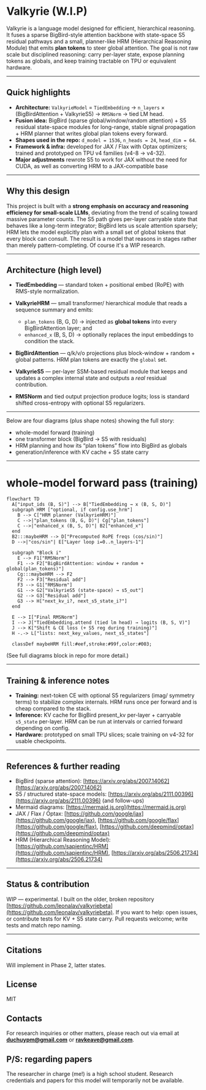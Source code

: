 # Valkyrie (W.I.P)



Valkyrie is a language model designed for efficient, hierarchical reasoning. It fuses a sparse BigBird-style attention backbone with state-space S5 residual pathways and a small, planner-like HRM (Hierarchical Reasoning Module) that emits **plan tokens** to steer global attention. The goal is not raw scale but disciplined reasoning: carry per-layer state, expose planning tokens as globals, and keep training tractable on TPU or equivalent hardware.

---

## Quick highlights

* **Architecture:** `ValkyrieModel` = `TiedEmbedding` → `n_layers` × (BigBirdAttention + ValkyrieS5) → `RMSNorm` → tied LM head.
* **Fusion idea:** BigBird (sparse global/window/random attention) + S5 residual state-space modules for long-range, stable signal propagation + HRM planner that writes global plan tokens every forward.
* **Shapes used in the repo:** `d_model = 1536`, `n_heads = 24`, `head_dim = 64`.
* **Framework & infra:** developed for JAX / Flax with Optax optimizers; trained and prototyped on TPU v4 families (v4-8 → v4-32).
* **Major adjustments** rewrote S5 to work for JAX without the need for CUDA, as well as converting HRM to a JAX-compatible base
---

## Why this design

This project is built with a **strong emphasis on accuracy and reasoning efficiency for small-scale LLMs**, deviating from the trend of scaling toward massive parameter counts. The S5 path gives per-layer carryable state that behaves like a long-term integrator; BigBird lets us scale attention sparsely; HRM lets the model explicitly plan with a small set of global tokens that every block can consult. The result is a model that reasons in stages rather than merely pattern-completing. Of course it's a WIP research.

---

## Architecture (high level)

* **TiedEmbedding** — standard token + positional embed (RoPE) with RMS-style normalization.
* **ValkyrieHRM** — small transformer/ hierarchical module that reads a sequence summary and emits:

  * `plan_tokens` (B, G, D) → injected as **global tokens** into every BigBirdAttention layer; and
  * `enhanced_x` (B, S, D) → optionally replaces the input embeddings to condition the stack.
* **BigBirdAttention** — q/k/v/o projections plus block-window + random + global patterns. HRM plan tokens are exactly the `global` set.
* **ValkyrieS5** — per-layer SSM-based residual module that keeps and updates a complex internal state and outputs a *real* residual contribution.
* **RMSNorm** and tied output projection produce logits; loss is standard shifted cross-entropy with optional S5 regularizers.

---

Below are four diagrams (plus shape notes) showing the full story:

* whole-model forward (training)
* one transformer block (BigBird → S5 with residuals)
* HRM planning and how its “plan tokens” flow into BigBird as globals
* generation/inference with KV cache + S5 state carry


---

# whole-model forward pass (training)

```mermaid
flowchart TD
  A["input_ids (B, S)"] --> B["TiedEmbedding → x (B, S, D)"]
  subgraph HRM ["optional, if config.use_hrm"]
    B --> C["HRM planner (ValkyrieHRM)"]
    C -->|"plan_tokens (B, G, D)"| Cg["plan_tokens"]
    C -->|"enhanced_x (B, S, D)"| B2["enhanced_x"]
  end
  B2:::maybeHRM --> D["Precomputed RoPE freqs (cos/sin)"]
  D -->|"cos/sin"| E["Layer loop i=0..n_layers-1"]

  subgraph "Block i"
    E --> F1["RMSNorm"]
    F1 --> F2["BigBirdAttention: window + random + global(plan_tokens)"]
    Cg:::maybeHRM --> F2
    F2 --> F3["Residual add"]
    F3 --> G1["RMSNorm"]
    G1 --> G2["ValkyrieS5 (state-space) → s5_out"]
    G2 --> G3["Residual add"]
    G3 --> H["next_kv_i?, next_s5_state_i?"]
  end

  E --> I["Final RMSNorm"]
  I --> J["TiedEmbedding.attend (tied lm head) → logits (B, S, V)"]
  J --> K["Shift & CE loss (+ S5 reg during training)"]
  H -.-> L["lists: next_key_values, next_s5_states"]

  classDef maybeHRM fill:#eef,stroke:#99f,color:#003;
```

(See full diagrams block in repo for more detail.)

---

## Training & inference notes

* **Training:** next-token CE with optional S5 regularizers (imag/ symmetry terms) to stabilize complex internals. HRM runs once per forward and is cheap compared to the stack.
* **Inference:** KV cache for BigBird present_kv per-layer + carryable `s5_state` per-layer. HRM can be run at intervals or carried forward depending on config.
* **Hardware:** prototyped on small TPU slices; scale training on v4-32 for usable checkpoints.

---

## References & further reading

* BigBird (sparse attention): [https://arxiv.org/abs/2007.14062](https://arxiv.org/abs/2007.14062)
* S5 / structured state-space models: [https://arxiv.org/abs/2111.00396](https://arxiv.org/abs/2111.00396) (and follow-ups)
* Mermaid diagrams: [https://mermaid.js.org](https://mermaid.js.org)
* JAX / Flax / Optax: [https://github.com/google/jax](https://github.com/google/jax), [https://github.com/google/flax](https://github.com/google/flax), [https://github.com/deepmind/optax](https://github.com/deepmind/optax)
* HRM (Hierarchical Reasoning Model): [https://github.com/sapientinc/HRM](https://github.com/sapientinc/HRM), [https://arxiv.org/abs/2506.21734](https://arxiv.org/abs/2506.21734)

---

## Status & contribution

WIP — experimental. I built on the older, broken repository [https://github.com/leonalav/valkyriebeta](https://github.com/leonalav/valkyriebeta). If you want to help: open issues, or contribute tests for KV + S5 state carry. Pull requests welcome; write tests and match repo naming.

---

## Citations

Will implement in Phase 2, latter states.

## License

MIT


## Contacts

For research inquiries or other matters, please reach out via email at  
**duchuypm@gmail.com** or **ravkeave@gmail.com**.

## P/S: regarding papers
The researcher in charge (me!) is a high school student. Research credentials and papers for this model will temporarily not be available.


